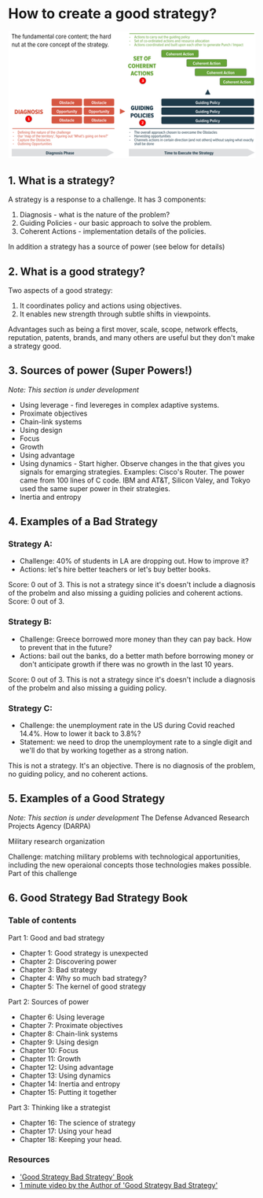 <!-- numbers -->

# How to create a good strategy?

![strategy](strategy-kernel.png)

## 1. What is a strategy?
A strategy is a response to a challenge. It has 3 components:
1. Diagnosis - what is the nature of the problem?
1. Guiding Policies - our basic approach to solve the problem.
1. Coherent Actions - implementation details of the policies.

In addition a strategy has a source of power (see below for details)

## 2. What is a good strategy?
Two aspects of a good strategy:
1. It coordinates policy and actions using objectives.
2. It enables new strength through subtle shifts in viewpoints.

Advantages such as being a first mover, scale, scope, network effects, reputation, patents, brands, and many others are useful but they don't make a strategy good.

## 3. Sources of power (Super Powers!)
*Note: This section is under development*

* Using leverage - find levereges in complex adaptive systems.
* Proximate objectives
* Chain-link systems
* Using design
* Focus
* Growth
* Using advantage
* Using dynamics - Start higher. Observe changes in the that gives you signals for emarging strategies. Examples: Cisco's Router. The power came from 100 lines of C code. IBM and AT&T, Silicon Valey, and Tokyo used the same super power in their strategies.
* Inertia and entropy

## 4. Examples of a Bad Strategy

### Strategy A:

* Challenge: 40% of students in LA are dropping out. How to improve it?
* Actions: let's hire better teachers or let's buy better books.

Score: 0 out of 3. This is not a strategy since it's doesn't include a diagnosis of the probelm and also missing a guiding policies and coherent actions. Score: 0 out of 3.

### Strategy B:

* Challenge: Greece borrowed more money than they can pay back. How to prevent that in the future?
* Actions: bail out the banks, do a better math before borrowing money or don't anticipate growth if there was no growth in the last 10 years.

Score: 0 out of 3. This is not a strategy since it's doesn't include a diagnosis of the probelm and also missing a guiding policy.

### Strategy C:

* Challenge: the unemployment rate in the US during Covid reached 14.4%. How to lower it back to 3.8%?
* Statement: we need to drop the unemployment rate to a single digit and we'll do that by working together as a strong nation.

This is not a strategy. It's an objective. There is no diagnosis of the problem, no guiding policy, and no coherent actions.

## 5. Examples of a Good Strategy
*Note: This section is under development*
The Defense Advanced Research Projects Agency (DARPA)

Military research organization

Challenge: matching military problems with technological apportunities, including the new operaional concepts those technologies makes possible. Part of this challenge

## 6. Good Strategy Bad Strategy Book

### Table of contents

Part 1: Good and bad strategy
* Chapter 1: Good strategy is unexpected
* Chapter 2: Discovering power
* Chapter 3: Bad strategy
* Chapter 4: Why so much bad strategy?
* Chapter 5: The kernel of good strategy

Part 2: Sources of power
* Chapter 6: Using leverage
* Chapter 7: Proximate objectives
* Chapter 8: Chain-link systems
* Chapter 9: Using design
* Chapter 10: Focus
* Chapter 11: Growth
* Chapter 12: Using advantage
* Chapter 13: Using dynamics
* Chapter 14: Inertia and entropy
* Chapter 15: Putting it together

Part 3: Thinking like a strategist
* Chapter 16: The science of strategy
* Chapter 17: Using your head
* Chapter 18: Keeping your head.

### Resources
* ['Good Strategy Bad Strategy' Book](https://www.amazon.com/Good-Strategy-Bad-Difference-Matters/dp/0307886239)
* [1 minute video by the Author of 'Good Strategy Bad Strategy'](https://www.youtube.com/watch?v=UZrTl16hZdk)
